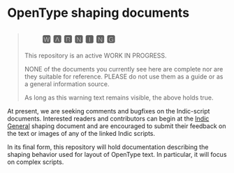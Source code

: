# OpenType shaping documents #

> ## &nbsp;&nbsp;&nbsp;&nbsp;&nbsp;&nbsp;&nbsp;&nbsp;&#127366; &#127344; &#127361; &#127357; &#127352; &#127357; &#127350; ##
>
> This repository is an active WORK IN PROGRESS.
>
> NONE of the documents you currently see here are complete
> nor are they suitable for reference. PLEASE do not use
> them as a guide or as a general information source.
>
> As long as this warning text remains visible, the above 
> holds true. 

At present, we are seeking comments and bugfixes on the Indic-script
documents. Interested readers and contributors can begin at the [Indic
General](opentype-shaping-indic-general.md) shaping document and are encouraged to submit their feedback
on the text or images of any of the linked Indic scripts.

In its final form, this repository will hold documentation describing
the shaping behavior used for layout of OpenType text. In particular,
it will focus on complex scripts.
